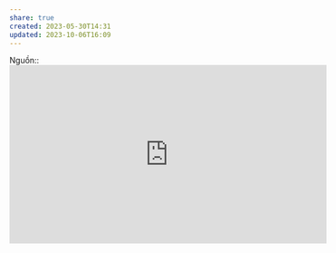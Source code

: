 ```yaml
---
share: true
created: 2023-05-30T14:31
updated: 2023-10-06T16:09
---
```

Nguồn:: <iframe width="560" height="315" src="https://www.youtube.com/embed/ZYTXc2fK-JY" title="YouTube video player" frameborder="0" allow="accelerometer; autoplay; clipboard-write; encrypted-media; gyroscope; picture-in-picture; web-share" referrerpolicy="strict-origin-when-cross-origin" allowfullscreen></iframe>
